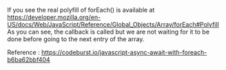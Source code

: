 If you see the real polyfill of forEach() is available at
https://developer.mozilla.org/en-US/docs/Web/JavaScript/Reference/Global_Objects/Array/forEach#Polyfill
As you can see, the callback is called but we are not waiting for it to be done before going to the next entry of the array.

Reference :
https://codeburst.io/javascript-async-await-with-foreach-b6ba62bbf404
